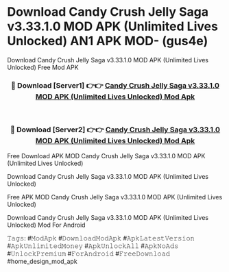 # Download Candy Crush Jelly Saga v3.33.1.0 MOD APK (Unlimited Lives Unlocked) AN1 APK MOD- (gus4e)
Download Candy Crush Jelly Saga v3.33.1.0 MOD APK (Unlimited Lives Unlocked) Free Mod APK

<div align="center">
<h3>🔴 Download [Server1] 👉👉 <a href="https://apk-comot.site?title=Candy_Crush_Jelly_Saga_v3.33.1.0_MOD_APK_(Unlimited_Lives_Unlocked)">Candy Crush Jelly Saga v3.33.1.0 MOD APK (Unlimited Lives Unlocked) Mod Apk</a></h3><br>

<h3>🔴 Download [Server2] 👉👉 <a href="https://apk-comot.site?title=Candy_Crush_Jelly_Saga_v3.33.1.0_MOD_APK_(Unlimited_Lives_Unlocked)">Candy Crush Jelly Saga v3.33.1.0 MOD APK (Unlimited Lives Unlocked) Mod Apk</a></h3>
</div>


Free Download APK MOD Candy Crush Jelly Saga v3.33.1.0 MOD APK (Unlimited Lives Unlocked)

Download Candy Crush Jelly Saga v3.33.1.0 MOD APK (Unlimited Lives Unlocked) 

Free APK MOD Candy Crush Jelly Saga v3.33.1.0 MOD APK (Unlimited Lives Unlocked) 

Download Candy Crush Jelly Saga v3.33.1.0 MOD APK (Unlimited Lives Unlocked) Mod For Android

𝚃𝚊𝚐𝚜: #𝙼𝚘𝚍𝙰𝚙𝚔 #𝙳𝚘𝚠𝚗𝚕𝚘𝚊𝚍𝙼𝚘𝚍𝙰𝚙𝚔 #𝙰𝚙𝚔𝙻𝚊𝚝𝚎𝚜𝚝𝚅𝚎𝚛𝚜𝚒𝚘𝚗 #𝙰𝚙𝚔𝚄𝚗𝚕𝚒𝚖𝚒𝚝𝚎𝚍𝙼𝚘𝚗𝚎𝚢 #𝙰𝚙𝚔𝚄𝚗𝚕𝚘𝚌𝚔𝙰𝚕𝚕 #𝙰𝚙𝚔𝙽𝚘𝙰𝚍𝚜 #𝚄𝚗𝚕𝚘𝚌𝚔𝙿𝚛𝚎𝚖𝚒𝚞𝚖 #𝙵𝚘𝚛𝙰𝚗𝚍𝚛𝚘𝚒𝚍 #𝙵𝚛𝚎𝚎𝙳𝚘𝚠𝚗𝚕𝚘𝚊𝚍 #home_design_mod_apk